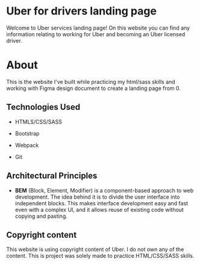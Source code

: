 # Uber for drivers landing page

Welcome to Uber services landing page! On this website you can find any information relating to working for Uber and becoming an Uber licensed driver.

# About

This is the website I've built while practicing my html/sass skills and working with Figma design document to create a landing page from 0.

## Technologies Used

* HTMLS/CSS/SASS

* Bootstrap

* Webpack

* Git

## Architectural Principles

* **BEM** (Block, Element, Modifier) is a component-based approach to web development. The idea behind it is to divide the user interface into independent blocks. This makes interface development easy and fast even with a complex UI, and it allows reuse of existing code without copying and pasting.

## Copyright content

This website is using copyright content of Uber. I do not own any of the content. This is project was solely made to practice HTML/CSS/SASS skills.
